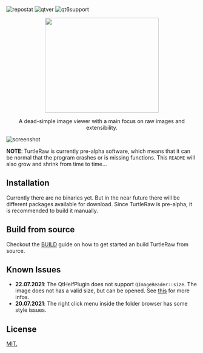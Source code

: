 ![repostat](https://img.shields.io/badge/repo%20status-Active-brightgreen) ![qtver](https://img.shields.io/badge/qt5-5.12%2B-orange) ![qt6support](https://img.shields.io/badge/qt6-unsupported-red)

<p align="center">
  <a href="https://github.com/yeahitsjan/turtleraw">
    <img height="250" width="300" src="https://raw.githubusercontent.com/yeahitsjan/turtleraw/develop/resources/icons/logo_with_text.svg">
  </a>
  <p align="center">A dead-simple image viewer with a main focus on raw images and extensibility.</p>
</p>


![screenshot](https://raw.githubusercontent.com/yeahitsjan/turtleraw/develop/.github/images/screenshot-1.png)

**NOTE**: TurtleRaw is currently pre-alpha software, which means that it can be normal that the program crashes or is missing functions. This ``README`` will also grow and shrink from time to time...

## Installation

Currently there are no binaries yet. But in the near future there will be different packages available for download. Since TurtleRaw is pre-alpha, it is recommended to build it manually.

## Build from source

Checkout the [BUILD](https://github.com/yeahitsjan/turtleraw/blob/develop/BUILD.md) guide on how to get started an build TurtleRaw from source.

## Known Issues

- **22.07.2021**: The QtHeifPlugin does not support ``QImageReader::size``. The image does not has a valid size, but can be opened. See [this](https://github.com/jakar/qt-heif-image-plugin/issues/20) for more infos.
- **20.07.2021**: The right click menu inside the folder browser has some style issues.

## License

[MIT.](https://github.com/yeahitsjan/turtleraw/blob/develop/LICENSE)